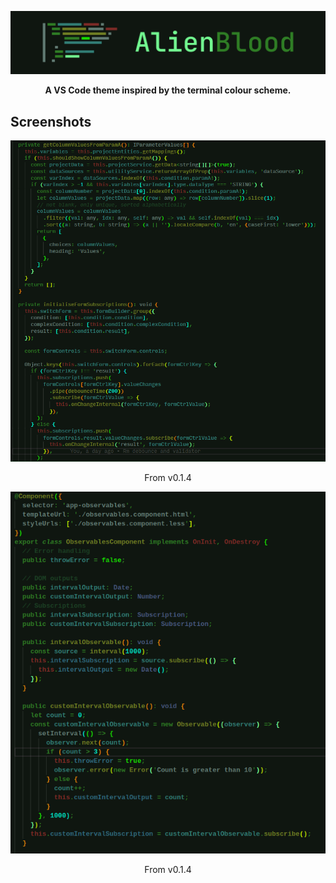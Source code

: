 ![](images/banner.png)

<p align="center"><b>A VS Code theme inspired by the terminal colour scheme.</b></p>

## Screenshots

![](images/screenshots/typescript-closeup.png)

<p align = "center">
From v0.1.4
</p>

![](images/screenshots/0.1.6.png)

<p align = "center">
From v0.1.4
</p>

